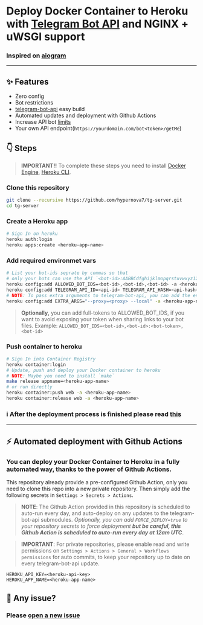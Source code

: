 # Deploy Docker Container to Heroku with [Telegram Bot API](https://github.com/tdlib/telegram-bot-api) and NGINX + uWSGI support


### Inspired on [aiogram](https://github.com/aiogram/telegram-bot-api)
----


## :sparkles: Features

- Zero config
- Bot restrictions
- [telegram-bot-api](https://github.com/tdlib/telegram-bot-api) easy build
- Automated updates and deployment with Github Actions
- Increase API bot [limits](https://core.telegram.org/bots/api#using-a-local-bot-api-server)
- Your own API endpoint(`https://yourdomain.com/bot<token>/getMe`)

## :point_down: Steps

> **IMPORTANT!!** To complete these steps you need to install [Docker Engine](https://docs.docker.com/engine/install/), [Heroku CLI](https://devcenter.heroku.com/articles/heroku-cli).


### Clone this repository

```bash
git clone --recursive https://github.com/hypernova7/tg-server.git
cd tg-server
```


### Create a Heroku app

```bash
# Sign In on heroku
heroku auth:login
heroku apps:create <heroku-app-name>
```


### Add required environmet vars

```bash
# List your bot-ids seprate by commas so that
# only your bots can use the API `<bot-id>:AABBCdfghijklmopqrstuvwxyz1234567890`
heroku config:add ALLOWED_BOT_IDS=<bot-id>,<bot-id>,<bot-id> -a <heroku-app-name>
heroku config:add TELEGRAM_API_ID=<api-id> TELEGRAM_API_HASH=<api-hash> -a <heroku-app-name>
# NOTE: To pass extra arguments to telegram-bot-api, you can add the environment var EXTRA_ARGS
heroku config:add EXTRA_ARGS="--proxy=<proxy> --local" -a <heroku-app-name>
```
> **Optionally,** you can add full-tokens to ALLOWED_BOT_IDS, if you want to avoid exposing your token when sharing links to your bot files.
> Example: `ALLOWED_BOT_IDS=<bot-id>,<bot-id>:<bot-token>,<bot-id>`

### Push container to heroku

```bash
# Sign In into Container Registry
heroku container:login
# Update, push and deploy your Docker container to heroku
# NOTE: Maybe you need to install `make`
make release appname=<heroku-app-name>
# or run directly
heroku container:push web -a <heroku-app-name>
heroku container:release web -a <heroku-app-name>
```

### :information_source: After the deployment process is finished please read [this](https://github.com/tdlib/telegram-bot-api/#moving-a-bot-from-one-local-server-to-another)
____



## :zap: Automated deployment with Github Actions


### You can deploy your Docker Container to Heroku in a fully automated way, thanks to the power of Github Actions.

This repository already provide a pre-configured Github Action, only you need to clone this repo into a new private repository. Then simply add the following secrets in `Settings > Secrets > Actions`.


> **NOTE**: The Github Action provided in this repository is scheduled to auto-run every day, and auto-deploy on any updates to the telegram-bot-api submodules. _Optionally, you can add `FORCE_DEPLOY=true` to your repository secrets to force deployment **but be careful, this Github Action is scheduled to auto-run every day at 12am UTC**_.

> **IMPORTANT**: For private repositories, please enable read and write permissions on `Settings > Actions > General > Workflows permissions` for auto commits, to keep your repository up to date on every telegram-bot-api update.


```
HEROKU_API_KEY=<heroku-api-key>
HEROKU_APP_NAME=<heroku-app-name>
```


## :bug: Any issue?

### Please [open a new issue](https://github.com/hypernova7/tg-server/issues)
